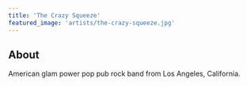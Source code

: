 ```yaml
---
title: 'The Crazy Squeeze'
featured_image: 'artists/the-crazy-squeeze.jpg'
---
```


## About

American glam power pop pub rock band from Los Angeles, California.
